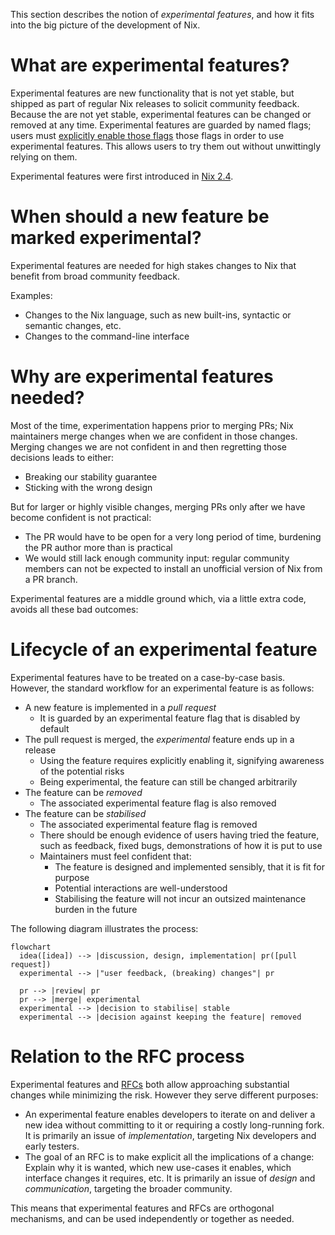 This section describes the notion of *experimental features*, and how it fits into the big picture of the development of Nix.

# What are experimental features?

Experimental features are new functionality that is not yet stable, but shipped as part of regular Nix releases to solicit community feedback.
Because the are not yet stable, experimental features can be changed or removed at any time.
Experimental features are guarded by named flags; users must [explicitly enable those flags](../nix-conf.md#conf-experimental-features) those flags in order to use experimental features.
This allows users to try them out without unwittingly relying on them.

Experimental features were first introduced in [Nix 2.4](../release-notes/rl-2.4.md).

# When should a new feature be marked experimental?

Experimental features are needed for high stakes changes to Nix that benefit from broad community feedback.

Examples:

- Changes to the Nix language, such as new built-ins, syntactic or semantic changes, etc.
- Changes to the command-line interface

# Why are experimental features needed?

Most of the time, experimentation happens prior to merging PRs; Nix maintainers merge changes when we are confident in those changes.
Merging changes we are not confident in and then regretting those decisions leads to either:

- Breaking our stability guarantee
- Sticking with the wrong design

But for larger or highly visible changes, merging PRs only after we have become confident is not practical:

- The PR would have to be open for a very long period of time, burdening the PR author more than is practical
- We would still lack enough community input:
  regular community members can not be expected to install an unofficial version of Nix from a PR branch.

Experimental features are a middle ground which, via a little extra code, avoids all these bad outcomes:

# Lifecycle of an experimental feature

Experimental features have to be treated on a case-by-case basis.
However, the standard workflow for an experimental feature is as follows:

- A new feature is implemented in a *pull request*
  - It is guarded by an experimental feature flag that is disabled by default
- The pull request is merged, the *experimental* feature ends up in a release
    - Using the feature requires explicitly enabling it, signifying awareness of the potential risks
    - Being experimental, the feature can still be changed arbitrarily
- The feature can be *removed*
  - The associated experimental feature flag is also removed
- The feature can be *stabilised*
  - The associated experimental feature flag is removed
  - There should be enough evidence of users having tried the feature, such as feedback, fixed bugs, demonstrations of how it is put to use
  - Maintainers must feel confident that:
    - The feature is designed and implemented sensibly, that it is fit for purpose
    - Potential interactions are well-understood
    - Stabilising the feature will not incur an outsized maintenance burden in the future

The following diagram illustrates the process:

<!-- TODO: replace with ASCII art to render correctly once contents are agreed upon -->

```mermaid
flowchart
  idea([idea]) --> |discussion, design, implementation| pr([pull request])
  experimental --> |"user feedback, (breaking) changes"| pr

  pr --> |review| pr
  pr --> |merge| experimental
  experimental --> |decision to stabilise| stable
  experimental --> |decision against keeping the feature| removed
```

# Relation to the RFC process

Experimental features and [RFCs](https://github.com/NixOS/rfcs/) both allow approaching substantial changes while minimizing the risk.
However they serve different purposes:

- An experimental feature enables developers to iterate on and deliver a new idea without committing to it or requiring a costly long-running fork.
  It is primarily an issue of *implementation*, targeting Nix developers and early testers.
- The goal of an RFC is to make explicit all the implications of a change:
  Explain why it is wanted, which new use-cases it enables, which interface changes it requires, etc.
  It is primarily an issue of *design* and *communication*, targeting the broader community.

This means that experimental features and RFCs are orthogonal mechanisms, and can be used independently or together as needed.
